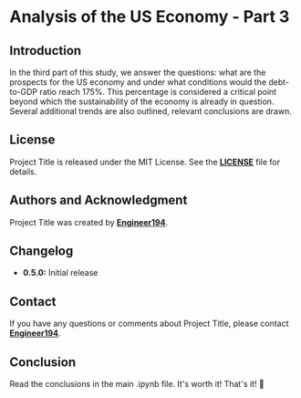 # **Analysis of the US Economy - Part 3**

## **Introduction**

In the third part of this study, we answer the questions: what are the prospects for the US economy and under what conditions would the debt-to-GDP ratio reach 175%. This percentage is considered a critical point beyond which the sustainability of the economy is already in question. Several additional trends are also outlined, relevant conclusions are drawn.

## **License**

Project Title is released under the MIT License.
See the **[LICENSE](https://www.blackbox.ai/share/LICENSE)** file for details.

## **Authors and Acknowledgment**

Project Title was created by **[Engineer194](https://github.com/Engineer194/Engineer194)**.

## **Changelog**

- **0.5.0:** Initial release

## **Contact**

If you have any questions or comments about Project Title, please contact **[Engineer194](engine@abv.bg)**.

## **Conclusion**

Read the conclusions in the main .ipynb file. It's worth it! That's it! 👋

